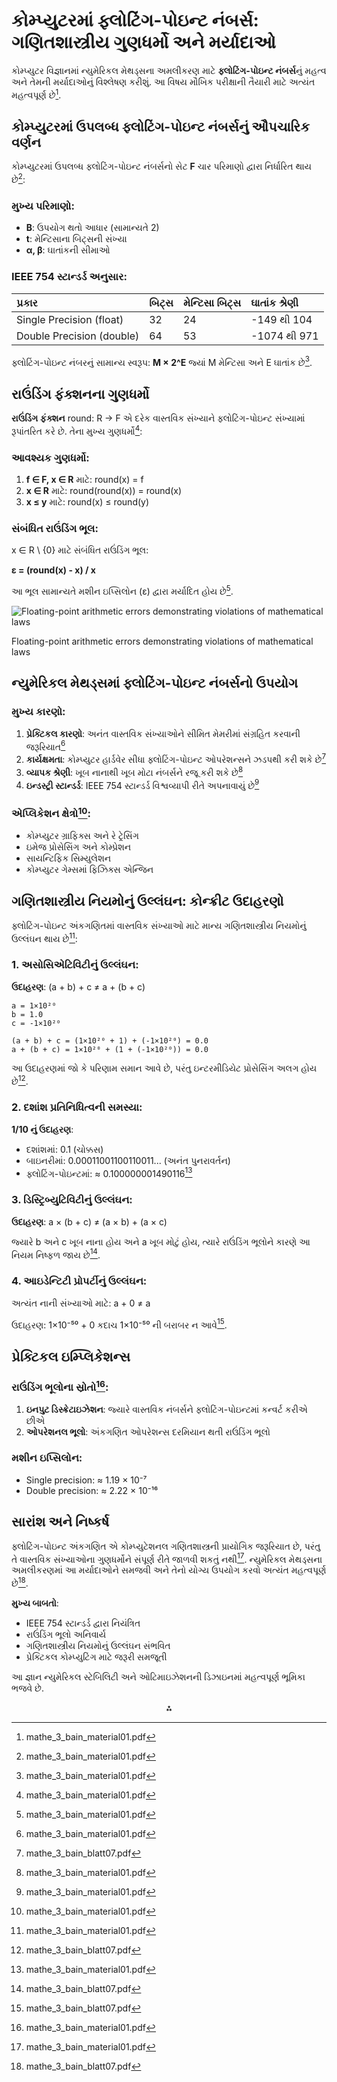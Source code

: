 
# કોમ્પ્યુટરમાં ફ્લોટિંગ-પોઇન્ટ નંબર્સ: ગણિતશાસ્ત્રીય ગુણધર્મો અને મર્યાદાઓ

કોમ્પ્યુટર વિજ્ઞાનમાં ન્યુમેરિકલ મેથડ્સના અમલીકરણ માટે **ફ્લોટિંગ-પોઇન્ટ નંબર્સ**નું મહત્વ અને તેમની મર્યાદાઓનું વિશ્લેષણ કરીશું. આ વિષય મૌખિક પરીક્ષાની તૈયારી માટે અત્યંત મહત્વપૂર્ણ છે[^1].

## કોમ્પ્યુટરમાં ઉપલબ્ધ ફ્લોટિંગ-પોઇન્ટ નંબર્સનું ઔપચારિક વર્ણન

કોમ્પ્યુટરમાં ઉપલબ્ધ ફ્લોટિંગ-પોઇન્ટ નંબર્સનો સેટ **F** ચાર પરિમાણો દ્વારા નિર્ધારિત થાય છે[^1]:

### મુખ્ય પરિમાણો:

- **B**: ઉપયોગ થતો આધાર (સામાન્યતે 2)
- **t**: મેન્ટિસાના બિટ્સની સંખ્યા
- **α, β**: ઘાતાંકની સીમાઓ


### IEEE 754 સ્ટાન્ડર્ડ અનુસાર:

| પ્રકાર | બિટ્સ | મેન્ટિસા બિટ્સ | ઘાતાંક શ્રેણી |
| :-- | :-- | :-- | :-- |
| Single Precision (float) | 32 | 24 | -149 થી 104 |
| Double Precision (double) | 64 | 53 | -1074 થી 971 |

ફ્લોટિંગ-પોઇન્ટ નંબરનું સામાન્ય સ્વરૂપ: **M × 2^E** જ્યાં M મેન્ટિસા અને E ઘાતાંક છે[^1].

## રાઉંડિંગ ફંક્શનના ગુણધર્મો

**રાઉંડિંગ ફંક્શન** round: R → F એ દરેક વાસ્તવિક સંખ્યાને ફ્લોટિંગ-પોઇન્ટ સંખ્યામાં રૂપાંતરિત કરે છે. તેના મુખ્ય ગુણધર્મો[^1]:

### આવશ્યક ગુણધર્મો:

1. **f ∈ F, x ∈ R** માટે: round(x) = f
2. **x ∈ R** માટે: round(round(x)) = round(x)
3. **x ≤ y** માટે: round(x) ≤ round(y)

### સંબંધિત રાઉંડિંગ ભૂલ:

x ∈ R \ {0} માટે સંબંધિત રાઉંડિંગ ભૂલ:

**ε = (round(x) - x) / x**

આ ભૂલ સામાન્યતે મશીન ઇપ્સિલોન (ε) દ્વારા મર્યાદિત હોય છે[^1].

![Floating-point arithmetic errors demonstrating violations of mathematical laws](https://ppl-ai-code-interpreter-files.s3.amazonaws.com/web/direct-files/912729be3073895f8ad83b418aedea4f/15d3fe8c-ad9e-4ee3-a603-6b4fd1f5eaad/cbc1571f.png)

Floating-point arithmetic errors demonstrating violations of mathematical laws

## ન્યુમેરિકલ મેથડ્સમાં ફ્લોટિંગ-પોઇન્ટ નંબર્સનો ઉપયોગ

### મુખ્ય કારણો:

1. **પ્રેક્ટિકલ કારણો**: અનંત વાસ્તવિક સંખ્યાઓને સીમિત મેમરીમાં સંગ્રહિત કરવાની જરૂરિયાત[^1]
2. **કાર્યક્ષમતા**: કોમ્પ્યુટર હાર્ડવેર સીધા ફ્લોટિંગ-પોઇન્ટ ઓપરેશન્સને ઝડપથી કરી શકે છે[^2]
3. **વ્યાપક શ્રેણી**: ખૂબ નાનાથી ખૂબ મોટા નંબર્સને રજૂ કરી શકે છે[^1]
4. **ઇન્ડસ્ટ્રી સ્ટાન્ડર્ડ**: IEEE 754 સ્ટાન્ડર્ડ વિશ્વવ્યાપી રીતે અપનાવાયું છે[^1]

### એપ્લિકેશન ક્ષેત્રો[^1]:

- કોમ્પ્યુટર ગ્રાફિક્સ અને રે ટ્રેસિંગ
- ઇમેજ પ્રોસેસિંગ અને કોમ્પ્રેશન
- સાયન્ટિફિક સિમ્યુલેશન
- કોમ્પ્યુટર ગેમ્સમાં ફિઝિક્સ એન્જિન


## ગણિતશાસ્ત્રીય નિયમોનું ઉલ્લંઘન: કોન્ક્રીટ ઉદાહરણો

ફ્લોટિંગ-પોઇન્ટ અંકગણિતમાં વાસ્તવિક સંખ્યાઓ માટે માન્ય ગણિતશાસ્ત્રીય નિયમોનું ઉલ્લંઘન થાય છે[^1]:

### 1. અસોસિએટિવિટીનું ઉલ્લંઘન:

**ઉદાહરણ**: (a + b) + c ≠ a + (b + c)

```
a = 1×10²⁰
b = 1.0  
c = -1×10²⁰

(a + b) + c = (1×10²⁰ + 1) + (-1×10²⁰) = 0.0
a + (b + c) = 1×10²⁰ + (1 + (-1×10²⁰)) = 0.0
```

આ ઉદાહરણમાં જો કે પરિણામ સમાન આવે છે, પરંતુ ઇન્ટરમીડિયેટ પ્રોસેસિંગ અલગ હોય છે[^2].

### 2. દશાંશ પ્રતિનિધિત્વની સમસ્યા:

**1/10 નું ઉદાહરણ**:

- દશાંશમાં: 0.1 (ચોક્કસ)
- બાઇનરીમાં: 0.00011001100110011... (અનંત પુનરાવર્તન)
- ફ્લોટિંગ-પોઇન્ટમાં: ≈ 0.100000001490116[^1]


### 3. ડિસ્ટ્રિબ્યુટિવિટીનું ઉલ્લંઘન:

**ઉદાહરણ**: a × (b + c) ≠ (a × b) + (a × c)

જ્યારે b અને c ખૂબ નાના હોય અને a ખૂબ મોટું હોય, ત્યારે રાઉંડિંગ ભૂલોને કારણે આ નિયમ નિષ્ફળ જાય છે[^2].

### 4. આઇડેન્ટિટી પ્રોપર્ટીનું ઉલ્લંઘન:

અત્યંત નાની સંખ્યાઓ માટે: a + 0 ≠ a

ઉદાહરણ: 1×10⁻⁵⁰ + 0 કદાચ 1×10⁻⁵⁰ ની બરાબર ન આવે[^2].

## પ્રેક્ટિકલ ઇમ્પ્લિકેશન્સ

### રાઉંડિંગ ભૂલોના સ્રોતો[^1]:

1. **ઇનપુટ ડિસ્ક્રેટાઇઝેશન**: જ્યારે વાસ્તવિક નંબર્સને ફ્લોટિંગ-પોઇન્ટમાં કન્વર્ટ કરીએ છીએ
2. **ઓપરેશનલ ભૂલો**: અંકગણિત ઓપરેશન્સ દરમિયાન થતી રાઉંડિંગ ભૂલો

### મશીન ઇપ્સિલોન:

- Single precision: ≈ 1.19 × 10⁻⁷
- Double precision: ≈ 2.22 × 10⁻¹⁶


## સારાંશ અને નિષ્કર્ષ

ફ્લોટિંગ-પોઇન્ટ અંકગણિત એ કોમ્પ્યુટેશનલ ગણિતશાસ્ત્રની પ્રાયોગિક જરૂરિયાત છે, પરંતુ તે વાસ્તવિક સંખ્યાઓના ગુણધર્મોને સંપૂર્ણ રીતે જાળવી શકતું નથી[^1]. ન્યુમેરિકલ મેથડ્સના અમલીકરણમાં આ મર્યાદાઓને સમજવી અને તેનો યોગ્ય ઉપયોગ કરવો અત્યંત મહત્વપૂર્ણ છે[^2].

**મુખ્ય બાબતો**:

- IEEE 754 સ્ટાન્ડર્ડ દ્વારા નિયંત્રિત
- રાઉંડિંગ ભૂલો અનિવાર્ય
- ગણિતશાસ્ત્રીય નિયમોનું ઉલ્લંઘન સંભવિત
- પ્રેક્ટિકલ કોમ્પ્યુટિંગ માટે જરૂરી સમજૂતી

આ જ્ઞાન ન્યુમેરિકલ સ્ટેબિલિટી અને ઓટિમાઇઝેશનની ડિઝાઇનમાં મહત્વપૂર્ણ ભૂમિકા ભજવે છે.

<div style="text-align: center">⁂</div>

[^1]: mathe_3_bain_material01.pdf

[^2]: mathe_3_bain_blatt07.pdf

[^3]: mathe_3_bain_material07.pdf

[^4]: mathe_3_bain_blatt01.pdf

[^5]: mathe_3_bain_material03.pdf

[^6]: mathe_3_bain_material09.pdf

[^7]: mathe_3_bain_material06.pdf

[^8]: mathe_3_bain_material02.pdf

[^9]: mathe_3_bain_material04.pdf

[^10]: mathe_3_bain_material05.pdf

[^11]: mathe_3_bain_blatt06.pdf

[^12]: https://ppl-ai-code-interpreter-files.s3.amazonaws.com/web/direct-files/912729be3073895f8ad83b418aedea4f/08a14ac8-0871-46b3-95c2-030ad659cb8c/f4aee830.csv

[^13]: https://ppl-ai-code-interpreter-files.s3.amazonaws.com/web/direct-files/912729be3073895f8ad83b418aedea4f/1829e084-6251-42cc-b52f-14b25b0e3235/d5936bd0.csv

